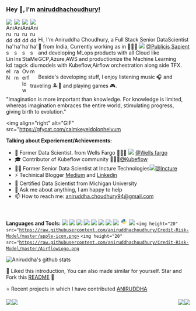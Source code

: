 ### Hey 👋, I'm [aniruddhachoudhury!](https://github.com/aniruddhachoudhury)


<a href="https://www.linkedin.com/in/aniruddha-choudhury-5a34b511b/">
  <img align="left" alt="Aniruddha's LinkdeIN" width="22px" src="https://cdn.jsdelivr.net/npm/simple-icons@v3/icons/linkedin.svg" />
</a>
<a href="https://instagram.com/aniruddha_chou?igshid=b8q8n59hmpuz">
  <img align="left" alt="Aniruddha's Instagram" width="22px" src="https://cdn.jsdelivr.net/npm/simple-icons@v3/icons/instagram.svg" />
</a>
<a href="https://stackoverflow.com/users/9318797/aniruddha-choudhury">
  <img align="left" alt="Aniruddha's StackOverflow" width="22px" src="https://cdn.jsdelivr.net/npm/simple-icons@v3/icons/stackoverflow.svg" />
</a>
<a href="https://medium.com/@aniruddha.choudhury94">
  <img align="left" alt="Aniruddha's Medium" width="22px" src="https://cdn.jsdelivr.net/npm/simple-icons@v3/icons/medium.svg" />
</a>
<br />
<br />

Hi, I'm Aniruddha Choudhury, a Full Stack Senior DataScientist  🚀 from India, Currently working as in 🙍🏽‍♂️ <code><img height="20" src="https://github.com/aniruddhachoudhury/Credit-Risk-Model/blob/master/ps-logo-NEW.svg"></code> [@Publicis Sapient](https://www.publicissapient.com/) and developing MLops products with all Cloud like GCP,Azure,AWS and productionize the Machine Learning models with Kubeflow,Airflow orchestration along side TFX.   

Beside's developing stuff, I enjoy listening music 🎧 and traveling 🏝️🗻 and playing games 🎮.

"Imagination is more important than knowledge. For knowledge is limited, whereas imagination embraces the entire world, stimulating progress, giving birth to evolution." 

  <img align="right" alt="GIF" src="https://gfycat.com/calmkeyeidolonhelvum


**Talking about Experiement/Achievements:**

- 🥇 Former  Data Scientist. from Wells Fargo 👨🏽‍💻 <code><img height="20" src="https://github.com/aniruddhachoudhury/Credit-Risk-Model/blob/master/Wells_Fargo_Bank_logotype_logo_3D.jpg"></code> [@Wells fargo](https://www.wellsfargo.com/)
- 🎓 Contributor of Kubeflow community 👨🏽‍💼[@Kubeflow](https://www.kubeflow.org/) 
- 👨‍💻 Former Senior Data Scientist at Incture Technologies<code><img height="20" src="https://github.com/aniruddhachoudhury/Credit-Risk-Model/blob/master/incture-technologies_owler_20160227_014455_original.png"></code>[@Incture](https://incture.com/)
- ⚡️  Techinical Blogger [Medium](https://medium.com/@aniruddha.choudhury94) and [Linkedin](https://www.linkedin.com/in/aniruddha-choudhury-5a34b511b/)
- 🤝 Certified Data Scientist from Michigan University
- 💬 Ask me about anything, I am happy to help
- 📫 How to reach me: aniruddha.choudhury94@gmail.com

&nbsp;

**Languages and Tools:**
<code><img height="20" src="https://github.com/aniruddhachoudhury/Credit-Risk-Model/blob/master/avatar?raw=true"></code>
<code><img height="20" src="https://raw.githubusercontent.com/aniruddhachoudhury/Credit-Risk-Model/master/1024px-Microsoft_Azure_Logo.svg.png"></code>
<code><img height="20" src="https://raw.githubusercontent.com/aniruddhachoudhury/Credit-Risk-Model/master/1*WCsqMt85nMP0DvYv0JnkOA.png"></code>
<code><img height="20" src="https://raw.githubusercontent.com/aniruddhachoudhury/Credit-Risk-Model/master/1200px-Scikit_learn_logo_small.svg.png"></code>
<code><img height="20" src="https://github.com/aniruddhachoudhury/Credit-Risk-Model/blob/master/Pytorch_logo.png"></code>
<code><img height="20" src="https://github.com/aniruddhachoudhury/Credit-Risk-Model/blob/master/logo.png"></code>
<code><img height="20" src="https://github.com/aniruddhachoudhury/Credit-Risk-Model/blob/master/social_default-1d3b50b1eba4c2b06244425ff0c49570.jpg"></code>
<code><img height="20" src="https://github.com/aniruddhachoudhury/Credit-Risk-Model/blob/master/horizontal-logo-monochromatic-white.png"></code>
<code><img height="20" src="https://raw.githubusercontent.com/github/explore/80688e429a7d4ef2fca1e82350fe8e3517d3494d/topics/python/python.png"></code>
<code><img height="20" src="https://github.com/aniruddhachoudhury/Credit-Risk-Model/blob/master/hM6lnfw8_400x400.jpg"></code>
<code><img height="20" src="https://raw.githubusercontent.com/aniruddhachoudhury/Credit-Risk-Model/master/apple-icon.png></code>
<code><img height="20" src="https://raw.githubusercontent.com/aniruddhachoudhury/Credit-Risk-Model/master/AirflowLogo.png</code>

![Aniruddha's github stats](https://github-readme-stats.vercel.app/api?username=aniruddhachoudhury&show_icons=true&hide_border=true)

:pushpin: Liked this introduction, You can also made similar for yourself. Star and Fork this [README](https://github.com/aniruddhachoudhury/aniruddhachoudhury) :pencil:

⭐️ Recent projects in which I have contributed [ANIRUDDHA](https://github.com/aniruddhachoudhury)


<a href="https://github.com/aniruddhachoudhury/Stock-Market-Analysis">
  <img align="left" src="https://github-readme-stats.vercel.app/api/pin/?username=aniruddhachoudhury&repo=Stock-Market-Analysis" />
</a>

<a href="https://github.com/aniruddhachoudhury/BERT-Tutorials">
  <img align="right" src="https://github-readme-stats.vercel.app/api/pin/?username=aniruddhachoudhury&repo=BERT-Tutorials" />
</a>

<a href="https://github.com/aniruddhachoudhury/NLP-Sentiment-Classification">
  <img align="left" src="https://github-readme-stats.vercel.app/api/pin/?username=aniruddhachoudhury&repo=NLP-Sentiment-Classification" />
</a>

<a href="https://github.com/aniruddhachoudhury/Data-Science-Books">
  <img align="right" src="https://github-readme-stats.vercel.app/api/pin/?username=aniruddhachoudhury&repo=Data-Science-Books" />
</a>


